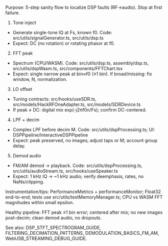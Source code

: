 Purpose: 5-step sanity flow to localize DSP faults (RF→audio). Stop at first failure.

1. Tone inject

- Generate single-tone IQ at Fs, known f0. Code: src/utils/signalGenerator.ts, src/utils/dsp.ts
- Expect: DC (no rotation) or rotating phasor at f0.

2. FFT peak

- Spectrum (CPU/WASM). Code: src/utils/dsp.ts, assembly/dsp.ts, src/utils/dspWasm.ts, src/components/FFTChart.tsx
- Expect: single narrow peak at bin≈f0 (≤1 bin). If broad/missing: fix window, N, normalization.

3. LO offset

- Tuning contracts: src/hooks/useSDR.ts, src/models/HackRFOneAdapter.ts, src/models/SDRDevice.ts
- If peak ≠ DC: digital mix exp(-j2πf0n/Fs); confirm DC-centered.

4. LPF + decim

- Complex LPF before decim M. Code: src/utils/dspProcessing.ts; UI: DSPPipeline/InteractiveDSPPipeline
- Expect: peak preserved, no images; adjust taps or M; account group delay.

5. Demod audio

- FM/AM demod → playback. Code: src/utils/dspProcessing.ts, src/utils/audioStream.ts, src/hooks/useSpeaker.ts
- Expect: 1 kHz IQ → ~1 kHz audio; verify deemphasis, rates, no NaNs/clipping.

Instrumentation/tips: PerformanceMetrics + performanceMonitor; Float32 end-to-end; tests use src/utils/testMemoryManager.ts; CPU vs WASM FFT magnitudes within small epsilon.

Healthy pipeline: FFT peak ≤1 bin error; centered after mix; no new images post-decim; clean demod audio, no dropouts.

See also: DSP_STFT_SPECTROGRAM_GUIDE, FILTERING_DECIMATION_PATTERNS, DEMODULATION_BASICS_FM_AM, WebUSB_STREAMING_DEBUG_GUIDE.
